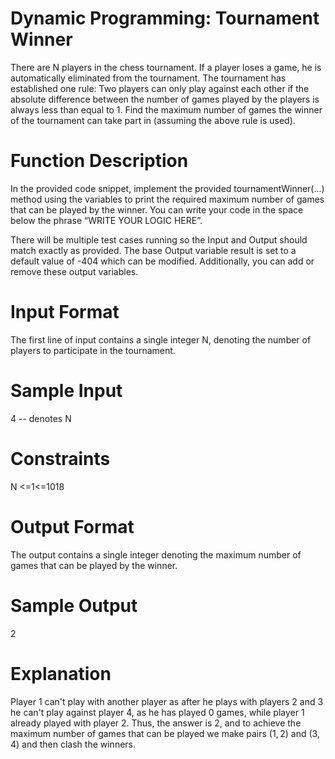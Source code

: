 # Dynamic Programming: Tournament Winner

There are N players in the chess tournament. If a player loses a game, he is automatically eliminated from the tournament.
The tournament has established one rule:
Two players can only play against each other if the absolute difference between the number of games played by the players is always less than equal to 1.
Find the maximum number of games the winner of the tournament can take part in (assuming the above rule is used).
 
# Function Description
In the provided code snippet, implement the provided tournamentWinner(...) method using the variables to print the required maximum number of games that can be played by the winner. You can write your code in the space below the phrase “WRITE YOUR LOGIC HERE”.

There will be multiple test cases running so the Input and Output should match exactly as provided.
The base Output variable result is set to a default value of -404 which can be modified. Additionally, you can add or remove these output variables.

# Input Format
The first line of input contains a single integer N, denoting the number of players to participate in the tournament.

# Sample Input
4                    -- denotes N
 
# Constraints
N <=1<=1018

# Output Format
The output contains a single integer denoting the maximum number of games that can be played by the winner.
 
# Sample Output
2
 
# Explanation
Player 1 can't play with another player as after he plays with players 2 and 3 he can't play against player 4, as he has played 0 games, while player 1 already played with player 2.
Thus, the answer is 2, and to achieve the maximum number of games that can be played we make pairs (1, 2) and (3, 4) and then clash the winners.